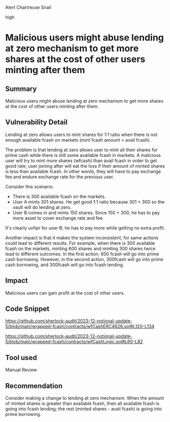 Alert Chartreuse Snail

high

# Malicious users might abuse lending at zero mechanism to get more shares at the cost of other users minting after them

## Summary
Malicious users might abuse lending at zero mechanism to get more shares at the cost of other users minting after them.
## Vulnerability Detail
Lending at zero allows users to mint shares for 1:1 ratio when there is not enough available fcash on markets (mint fcash amount > avail fcash). 

The problem is that lending at zero allows user to mint all their shares for prime cash while there is still some available fcash in markets. A malicious user will try to mint more shares (wfcash) than avail fcash in order to get good rate; user joining after will eat the loss if their amount of minted shares is less than available fcash. In other words, they will have to pay exchange fee and endure exchange rate for the previous user.

Consider this scenario:
- There is 300 available fcash on the markets.
- User A mints 301 shares. He get good 1:1 ratio because 301 > 300 so the vault will do lending at zero.
- User B comes in and mints 150 shares. Since 150 < 300, he has to pay more asset to cover exchange rate and fee.

It's clearly unfair for user B; he has to pay more while getting no extra profit.

Another impact is that it makes the system inconsistent, for same actions could lead to different results.
For example, when there is 300 available fcash on the markets, minting 600 shares  and minting 300 shares twice lead to different outcomes. In the first action, 600 fcash will go into prime cash borrowing. However, in the second action, 300fcash will go into prime cash borrowing, and 300fcash will go into fcash lending. 
## Impact
Malicious users can gain profit at the cost of other users.
## Code Snippet
https://github.com/sherlock-audit/2023-12-notional-update-5/blob/main/wrapped-fcash/contracts/wfCashERC4626.sol#L120-L134

https://github.com/sherlock-audit/2023-12-notional-update-5/blob/main/wrapped-fcash/contracts/wfCashLogic.sol#L60-L82
## Tool used

Manual Review

## Recommendation
Consider making a change to lending at zero mechanism. When the amount of minted shares is greater than available fcash, then all available fcash is going into fcash lending; the rest (minted shares - avail fcash) is going into prime borrowing.